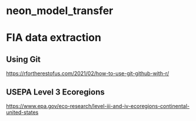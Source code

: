# neon_model_transfer
# FIA data extraction


## Using Git
https://rfortherestofus.com/2021/02/how-to-use-git-github-with-r/


## USEPA Level 3 Ecoregions
https://www.epa.gov/eco-research/level-iii-and-iv-ecoregions-continental-united-states